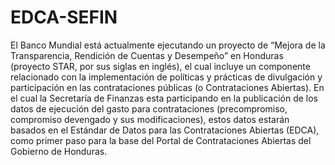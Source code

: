 # EDCA-SEFIN
El Banco Mundial está actualmente ejecutando un proyecto de “Mejora de la Transparencia, Rendición de Cuentas y Desempeño” en Honduras (proyecto STAR, por sus siglas en inglés), el cual incluye un componente relacionado con la implementación de políticas y prácticas de divulgación y participación en las contrataciones públicas (o Contrataciones Abiertas).  En el cual la Secretaría de Finanzas esta participando en la publicación de los datos de ejecución del gasto para contrataciones (precompromiso, compromiso devengado y sus modificaciones), estos datos estarán basados en el Estándar de Datos para las Contrataciones Abiertas (EDCA), como primer paso para la base del Portal de Contrataciones Abiertas del Gobierno de Honduras.
